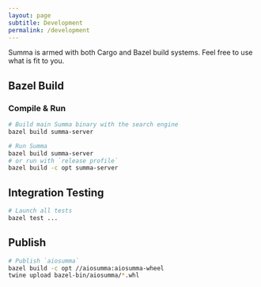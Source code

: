 ```yaml
---
layout: page
subtitle: Development
permalink: /development
---
```

Summa is armed with both Cargo and Bazel build systems. 
Feel free to use what is fit to you.

## Bazel Build

### Compile & Run
```bash
# Build main Summa binary with the search engine
bazel build summa-server
```

```bash
# Run Summa
bazel build summa-server
# or run with `release profile`
bazel build -c opt summa-server
```

## Integration Testing

```bash
# Launch all tests
bazel test ...
```

## Publish

```bash
# Publish `aiosumma`
bazel build -c opt //aiosumma:aiosumma-wheel
twine upload bazel-bin/aiosumma/*.whl
```